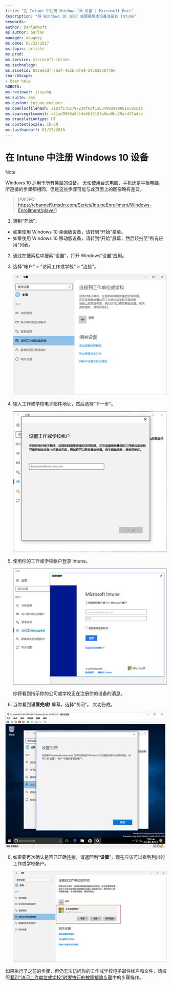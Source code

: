 ```yaml
---
title: "在 Intune 中注册 Windows 10 设备 | Microsoft Docs"
description: "将 Windows 10 1607 或更高版本设备注册到 Intune"
keywords: 
author: barlanmsft
ms.author: barlan
manager: dougeby
ms.date: 05/22/2017
ms.topic: article
ms.prod: 
ms.service: microsoft-intune
ms.technology: 
ms.assetid: 812e82df-76df-402b-bfe9-29302838f40e
searchScope:
- User help
ROBOTS: 
ms.reviewer: jieyang
ms.suite: ems
ms.custom: intune-enduser
ms.openlocfilehash: 2183f17b2797229f6af156349029e8061658c51b
ms.sourcegitcommit: a41ad9988a8c14e6b15123a9ea9bc29ac437a4ce
ms.translationtype: HT
ms.contentlocale: zh-CN
ms.lasthandoff: 01/25/2018
---
```

# <a name="enroll-your-windows-10-device-in-intune"></a>在 Intune 中注册 Windows 10 设备

> [!NOTE]
> Windows 10 适用于所有类型的设备。 无论使用台式电脑、手机还是平板电脑，所遵循的步骤都相同，但是这些步骤可能与此页面上的图像略有差异。

> [!VIDEO https://channel9.msdn.com/Series/IntuneEnrollment/Windows-Enrollment/player]

1. 转到“开始”。

  - 如果使用 Windows 10 桌面版设备，请转到“开始”菜单。
  - 如果使用 Windows 10 移动版设备，请转到“开始”屏幕，然后轻扫至“所有应用”列表。

2.  通过在搜索栏中搜索“设置”，打开 Windows“设置”应用。

3. 选择“帐户” > “访问工作或学校” > “连接”。

    ![选择“访问工作学校帐户”](./media/w10-enroll-rs1-connect-to-work-or-school.png)

3.  输入工作或学校电子邮件地址，然后选择“下一步”。

    ![输入你的工作或学校帐户](./media/w10-enroll-rs1-set-up-work-or-school-account.png)

4. 使用你的工作或学校帐户登录 Intune。

    ![添加工作或学校帐户](./media/w10-enroll-rs1-enter-your-credentials.png)

    你将看到指示你的公司或学校正在注册你的设备的消息。

5. 当你看到**设置完成!** 屏幕，选择“关闭”。 大功告成。

  ![在“设置完成！”上选择“关闭” 屏幕](./media/w10-enroll-rs1-youre-all-set.png)

6. 如果要再次确认是否已正确连接，请返回到“**设置**”，现在应该可以看到列出的工作或学校帐户。

    ![验证已正确设置了连接](./media/w10-enroll-rs1-validate-successful-enrollment.png)

如果执行了之前的步骤，但仍无法访问你的工作或学校电子邮件帐户和文件，请按照[看到“访问工作单位或学校”时要执行的故障排除步骤](troubleshoot-your-windows-10-device-windows.md#troubleshooting-steps-to-follow-if-you-see-access-work-or-school)中的步骤操作。
